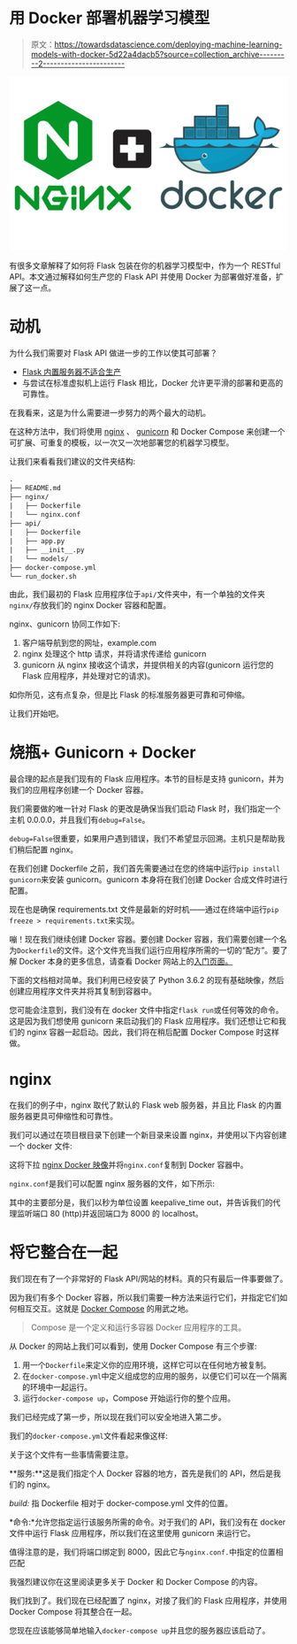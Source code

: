 # 用 Docker 部署机器学习模型

> 原文：<https://towardsdatascience.com/deploying-machine-learning-models-with-docker-5d22a4dacb5?source=collection_archive---------2----------------------->

![](img/fae3746ac28b22d14661d97bca1f5960.png)

有很多文章解释了如何将 Flask 包装在你的机器学习模型中，作为一个 RESTful API。本文通过解释如何生产您的 Flask API 并使用 Docker 为部署做好准备，扩展了这一点。

# 动机

为什么我们需要对 Flask API 做进一步的工作以使其可部署？

*   [Flask 内置服务器不适合生产](http://flask.pocoo.org/docs/1.0/deploying/#deployment)
*   与尝试在标准虚拟机上运行 Flask 相比，Docker 允许更平滑的部署和更高的可靠性。

在我看来，这是为什么需要进一步努力的两个最大的动机。

在这种方法中，我们将使用 [nginx](https://www.nginx.com/) 、 [gunicorn](https://gunicorn.org/) 和 Docker Compose 来创建一个可扩展、可重复的模板，以一次又一次地部署您的机器学习模型。

让我们来看看我们建议的文件夹结构:

```
.
├── README.md
├── nginx/
|   ├── Dockerfile
|   └── nginx.conf
├── api/
|   ├── Dockerfile
|   ├── app.py
|   ├── __init__.py 
|   └── models/
├── docker-compose.yml
└── run_docker.sh
```

由此，我们最初的 Flask 应用程序位于`api/`文件夹中，有一个单独的文件夹`nginx/`存放我们的 nginx Docker 容器和配置。

nginx、gunicorn 协同工作如下:

1.  客户端导航到您的网址，example.com
2.  nginx 处理这个 http 请求，并将请求传递给 gunicorn
3.  gunicorn 从 nginx 接收这个请求，并提供相关的内容(gunicorn 运行您的 Flask 应用程序，并处理对它的请求)。

如你所见，这有点复杂，但是比 Flask 的标准服务器更可靠和可伸缩。

让我们开始吧。

# 烧瓶+ Gunicorn + Docker

最合理的起点是我们现有的 Flask 应用程序。本节的目标是支持 gunicorn，并为我们的应用程序创建一个 Docker 容器。

我们需要做的唯一针对 Flask 的更改是确保当我们启动 Flask 时，我们指定一个主机 0.0.0.0，并且我们有`debug=False`。

`debug=False`很重要，如果用户遇到错误，我们不希望显示回溯。主机只是帮助我们稍后配置 nginx。

在我们创建 Dockerfile 之前，我们首先需要通过在您的终端中运行`pip install gunicorn`来安装 gunicorn。gunicorn 本身将在我们创建 Docker 合成文件时进行配置。

现在也是确保 requirements.txt 文件是最新的好时机——通过在终端中运行`pip freeze > requirements.txt`来实现。

嘣！现在我们继续创建 Docker 容器。要创建 Docker 容器，我们需要创建一个名为`Dockerfile`的文件。这个文件充当我们运行应用程序所需的一切的“配方”。要了解 Docker 本身的更多信息，请查看 Docker 网站上的[入门页面。](https://docs.docker.com/get-started/)

下面的文档相对简单。我们利用已经安装了 Python 3.6.2 的现有基础映像，然后创建应用程序文件夹并将其复制到容器中。

您可能会注意到，我们没有在 docker 文件中指定`flask run`或任何等效的命令。这是因为我们想使用 gunicorn 来启动我们的 Flask 应用程序。我们还想让它和我们的 nginx 容器一起启动。因此，我们将在稍后配置 Docker Compose 时这样做。

# nginx

在我们的例子中，nginx 取代了默认的 Flask web 服务器，并且比 Flask 的内置服务器更具可伸缩性和可靠性。

我们可以通过在项目根目录下创建一个新目录来设置 nginx，并使用以下内容创建一个 docker 文件:

这将下拉 [nginx Docker 映像](https://hub.docker.com/_/nginx/)并将`nginx.conf`复制到 Docker 容器中。

`nginx.conf`是我们可以配置 nginx 服务器的文件，如下所示:

其中的主要部分是，我们以秒为单位设置 keepalive_time out，并告诉我们的代理监听端口 80 (http)并返回端口为 8000 的 localhost。

# 将它整合在一起

我们现在有了一个非常好的 Flask API/网站的材料。真的只有最后一件事要做了。

因为我们有多个 Docker 容器，所以我们需要一种方法来运行它们，并指定它们如何相互交互。这就是 [Docker Compose](https://docs.docker.com/compose/) 的用武之地。

> Compose 是一个定义和运行多容器 Docker 应用程序的工具。

从 Docker 的网站上我们可以看到，使用 Docker Compose 有三个步骤:

1.  用一个`Dockerfile`来定义你的应用环境，这样它可以在任何地方被复制。
2.  在`docker-compose.yml`中定义组成您的应用的服务，以便它们可以在一个隔离的环境中一起运行。
3.  运行`docker-compose up`，Compose 开始运行你的整个应用。

我们已经完成了第一步，所以现在我们可以安全地进入第二步。

我们的`docker-compose.yml`文件看起来像这样:

关于这个文件有一些事情需要注意。

**服务:**这是我们指定个人 Docker 容器的地方，首先是我们的 API，然后是我们的 nginx。

*build:* 指 Dockerfile 相对于 docker-compose.yml 文件的位置。

*命令:*允许您指定运行该服务所需的命令。对于我们的 API，我们没有在 docker 文件中运行 Flask 应用程序，所以我们在这里使用 gunicorn 来运行它。

值得注意的是，我们将端口绑定到 8000，因此它与`nginx.conf.`中指定的位置相匹配

我强烈建议你在这里阅读更多关于 Docker 和 Docker Compose 的内容。

我们找到了。我们现在已经配置了 nginx，对接了我们的 Flask 应用程序，并使用 Docker Compose 将其整合在一起。

您现在应该能够简单地输入`docker-compose up`并且您的服务器应该启动了。